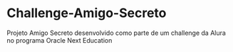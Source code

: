 # Challenge-Amigo-Secreto
Projeto Amigo Secreto desenvolvido como parte de um challenge da Alura no programa Oracle Next Education

